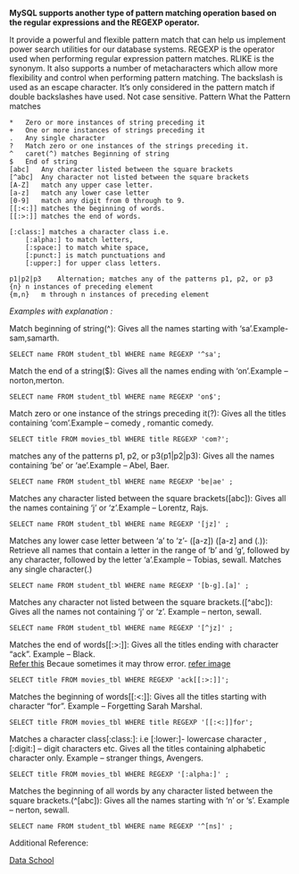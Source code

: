 **MySQL supports another type of pattern matching operation based on the regular expressions and the REGEXP operator.**

It provide a powerful and flexible pattern match that can help us implement power search utilities for our database systems.
REGEXP is the operator used when performing regular expression pattern matches. RLIKE is the synonym.
It also supports a number of metacharacters which allow more flexibility and control when performing pattern matching.
The backslash is used as an escape character. It’s only considered in the pattern match if double backslashes have used.
Not case sensitive.
Pattern	What the Pattern matches
```
*	Zero or more instances of string preceding it
+	One or more instances of strings preceding it
.	Any single character
?	Match zero or one instances of the strings preceding it.
^	caret(^) matches Beginning of string
$	End of string
[abc]	Any character listed between the square brackets
[^abc]	Any character not listed between the square brackets
[A-Z]	match any upper case letter.
[a-z]	match any lower case letter
[0-9]	match any digit from 0 through to 9.
[[:<:]]	matches the beginning of words.
[[:>:]]	matches the end of words.

[:class:] matches a character class i.e. 
    [:alpha:] to match letters, 
    [:space:] to match white space, 
    [:punct:] is match punctuations and 
    [:upper:] for upper class letters.

p1|p2|p3	Alternation; matches any of the patterns p1, p2, or p3
{n}	n instances of preceding element
{m,n}	m through n instances of preceding element
```
*Examples with explanation :* 


Match beginning of string(^): Gives all the names starting with ‘sa’.Example- sam,samarth.

```
SELECT name FROM student_tbl WHERE name REGEXP '^sa';
```


Match the end of a string($): Gives all the names ending with ‘on’.Example – norton,merton.
```
SELECT name FROM student_tbl WHERE name REGEXP 'on$';
```

Match zero or one instance of the strings preceding it(?): Gives all the titles containing ‘com’.Example – comedy , romantic comedy.
```
SELECT title FROM movies_tbl WHERE title REGEXP 'com?'; 
```

matches any of the patterns p1, p2, or p3(p1|p2|p3): Gives all the names containing ‘be’ or ‘ae’.Example – Abel, Baer.
```
SELECT name FROM student_tbl WHERE name REGEXP 'be|ae' ;
```

Matches any character listed between the square brackets([abc]): Gives all the names containing ‘j’ or ‘z’.Example – Lorentz, Rajs.
```
SELECT name FROM student_tbl WHERE name REGEXP '[jz]' ;
```

Matches any lower case letter between ‘a’ to ‘z’- ([a-z]) ([a-z] and (.)): Retrieve all names that contain a letter in the range of ‘b’ and ‘g’, followed by any character, followed by the letter ‘a’.Example – Tobias, sewall. Matches any single character(.)
```
SELECT name FROM student_tbl WHERE name REGEXP '[b-g].[a]' ;
```

Matches any character not listed between the square brackets.([^abc]): Gives all the names not containing ‘j’ or ‘z’. Example – nerton, sewall.
```
SELECT name FROM student_tbl WHERE name REGEXP '[^jz]' ;
```

Matches the end of words[[:>:]]: Gives all the titles ending with character “ack”. Example – Black.  
[Refer this](https://stackoverflow.com/questions/59998409/error-code-3685-illegal-argument-to-a-regular-expression)
Becaue sometimes it may throw error.
[refer image](https://github.com/Hardik7843/IMPORTANT/blob/master/MySQL/Pattern%20matching/help.png)
```
SELECT title FROM movies_tbl WHERE REGEXP 'ack[[:>:]]';
``` 

Matches the beginning of words[[:<:]]: Gives all the titles starting with character “for”. Example – Forgetting Sarah Marshal.
```
SELECT title FROM movies_tbl WHERE title REGEXP '[[:<:]]for'; 
```

Matches a character class[:class:]: i.e [:lower:]- lowercase character ,[:digit:] – digit characters etc. Gives all the titles containing alphabetic character only. Example – stranger things, Avengers.
```
SELECT title FROM movies_tbl WHERE REGEXP '[:alpha:]' ;
```

Matches the beginning of all words by any character listed between the square brackets.(^[abc]): Gives all the names starting with ‘n’ or ‘s’. Example – nerton, sewall.
```
SELECT name FROM student_tbl WHERE name REGEXP '^[ns]' ;
```

Additional Reference:

[Data School](https://dataschool.com/how-to-teach-people-sql/how-regex-works-in-sql/)
